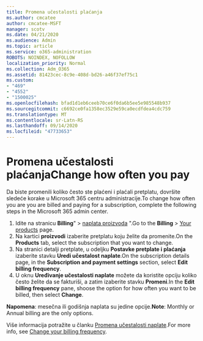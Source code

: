 ```yaml
---
title: Promena učestalosti plaćanja
ms.author: cmcatee
author: cmcatee-MSFT
manager: scotv
ms.date: 04/21/2020
ms.audience: Admin
ms.topic: article
ms.service: o365-administration
ROBOTS: NOINDEX, NOFOLLOW
localization_priority: Normal
ms.collection: Adm_O365
ms.assetid: 81423cec-8c9e-408d-bd26-a46f37ef75c1
ms.custom:
- "469"
- "4552"
- "1500025"
ms.openlocfilehash: bfad1d1eb6ceeb70ce6f0da6b5ee5e985548b937
ms.sourcegitcommit: c6692ce0fa1358ec3529e59ca0ecdfdea4cdc759
ms.translationtype: MT
ms.contentlocale: sr-Latn-RS
ms.lasthandoff: 09/14/2020
ms.locfileid: "47733653"
---
```

# <a name="change-how-often-you-pay"></a><span data-ttu-id="3ba4b-102">Promena učestalosti plaćanja</span><span class="sxs-lookup"><span data-stu-id="3ba4b-102">Change how often you pay</span></span>

<span data-ttu-id="3ba4b-103">Da biste promenili koliko često ste plaćeni i plaćali pretplatu, dovršite sledeće korake u Microsoft 365 centru administracije.</span><span class="sxs-lookup"><span data-stu-id="3ba4b-103">To change how often you are you are billed and paying for a subscription, complete the following steps in the Microsoft 365 admin center.</span></span>

1. <span data-ttu-id="3ba4b-104">Idite na stranicu **Billing**"  >  [naplata proizvoda](https://go.microsoft.com/fwlink/p/?linkid=842054) ".</span><span class="sxs-lookup"><span data-stu-id="3ba4b-104">Go to the **Billing** > [Your products](https://go.microsoft.com/fwlink/p/?linkid=842054) page.</span></span>
2. <span data-ttu-id="3ba4b-105">Na kartici **proizvodi** izaberite pretplatu koju želite da promenite.</span><span class="sxs-lookup"><span data-stu-id="3ba4b-105">On the **Products** tab, select the subscription that you want to change.</span></span> 
3. <span data-ttu-id="3ba4b-106">Na stranici detalji pretplate, u odeljku **Postavke pretplate i plaćanja** izaberite stavku **Uredi učestalost naplate**.</span><span class="sxs-lookup"><span data-stu-id="3ba4b-106">On the subscription details page, in the **Subscription and payment settings** section, select **Edit billing frequency**.</span></span>
4. <span data-ttu-id="3ba4b-107">U oknu **Uređivanje učestalosti naplate** možete da koristite opciju koliko često želite da se fakturiši, a zatim izaberite stavku **Promeni**.</span><span class="sxs-lookup"><span data-stu-id="3ba4b-107">In the **Edit billing frequency** pane, shoose the option for how often you want to be billed, then select **Change**.</span></span>

<span data-ttu-id="3ba4b-108">**Napomena**: mesečna ili godišnja naplata su jedine opcije.</span><span class="sxs-lookup"><span data-stu-id="3ba4b-108">**Note**: Monthly or Annual billing are the only options.</span></span>

<span data-ttu-id="3ba4b-109">Više informacija potražite u članku [Promena učestalosti naplate](https://docs.microsoft.com/microsoft-365/commerce/billing-and-payments/change-payment-frequency).</span><span class="sxs-lookup"><span data-stu-id="3ba4b-109">For more info, see [Change your billing frequency](https://docs.microsoft.com/microsoft-365/commerce/billing-and-payments/change-payment-frequency).</span></span>
